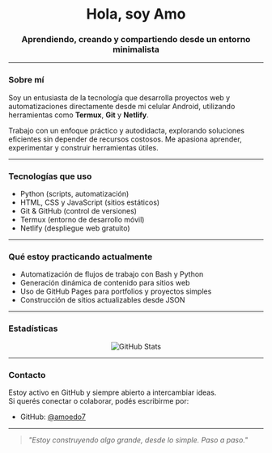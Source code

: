 <h1 align="center">Hola, soy Amo</h1>
<h3 align="center">Aprendiendo, creando y compartiendo desde un entorno minimalista</h3>

---

### Sobre mí

Soy un entusiasta de la tecnología que desarrolla proyectos web y automatizaciones directamente desde mi celular Android, utilizando herramientas como **Termux**, **Git** y **Netlify**.

Trabajo con un enfoque práctico y autodidacta, explorando soluciones eficientes sin depender de recursos costosos. Me apasiona aprender, experimentar y construir herramientas útiles.

---

### Tecnologías que uso

- Python (scripts, automatización)
- HTML, CSS y JavaScript (sitios estáticos)
- Git & GitHub (control de versiones)
- Termux (entorno de desarrollo móvil)
- Netlify (despliegue web gratuito)

---

### Qué estoy practicando actualmente

- Automatización de flujos de trabajo con Bash y Python
- Generación dinámica de contenido para sitios web
- Uso de GitHub Pages para portfolios y proyectos simples
- Construcción de sitios actualizables desde JSON

---

### Estadísticas

<p align="center">
  <img src="https://github-readme-stats.vercel.app/api?username=amoedo7&show_icons=true&theme=tokyonight" alt="GitHub Stats" />
</p>

---

### Contacto

Estoy activo en GitHub y siempre abierto a intercambiar ideas.  
Si querés conectar o colaborar, podés escribirme por:

- GitHub: [@amoedo7](https://github.com/amoedo7)

---

> *"Estoy construyendo algo grande, desde lo simple. Paso a paso."*
